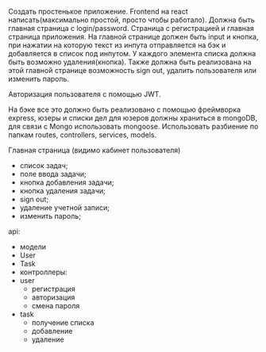 Создать простенькое приложение. Frontend на react написать(максимально простой, просто чтобы работало).
Должна быть главная страница с login/password. Страница с регистрацией и главная страница приложения.
На главной странице должен быть input и кнопка, при нажатии на которую текст из инпута отправляется на бэк и добавляется
в список под инпутом. У каждого элемента списка должна быть возможно удаления(кнопка).
Также должна быть реализована на этой главной странице возможность sign out, удалить пользователя или изменить пароль.

Авторизация пользователя с помощью JWT.

На бэке все это должно быть реализовано с помощью фреймворка express, юзеры и списки дел для юзеров должны храниться в mongoDB,
для связи с Mongo использовать mongoose. Использовать разбиение по папкам routes, controllers, services, models.

Главная страница (видимо кабинет пользователя)
- список задач;
- поле ввода задачи; 
- кнопка добавления задачи;
- кнопка удаления задачи;
- sign out;
- удаление учетной записи;
- изменить пароль;

api:
- модели
- User
- Task
- контроллеры:
- user
    - регистрация
    - авторизация
    - смена пароля
- task
    - получение списка
    - добавление
    - удаление


